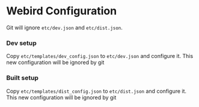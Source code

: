 
# Webird Configuration

Git will ignore `etc/dev.json` and `etc/dist.json`.

### Dev setup

Copy `etc/templates/dev_config.json` to `etc/dev.json` and configure it. This new configuration will be ignored by git

### Built setup

Copy `etc/templates/dist_config.json` to `etc/dist.json` and configure it. This new configuration will be ignored by git

